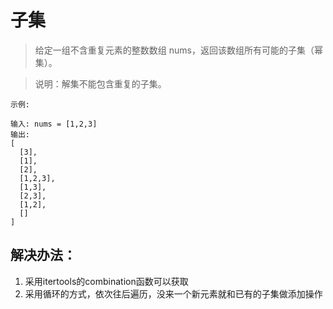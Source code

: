 # 子集

> 给定一组不含重复元素的整数数组 nums，返回该数组所有可能的子集（幂集）。

> 说明：解集不能包含重复的子集。

```
示例:

输入: nums = [1,2,3]
输出:
[
  [3],
  [1],
  [2],
  [1,2,3],
  [1,3],
  [2,3],
  [1,2],
  []
]
```


## 解决办法：
1. 采用itertools的combination函数可以获取
2. 采用循环的方式，依次往后遍历，没来一个新元素就和已有的子集做添加操作
